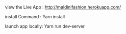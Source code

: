 







view the Live App : http://maldinifashion.herokuapp.com/


install Command : Yarn install



launch app locally: Yarn run dev-server
